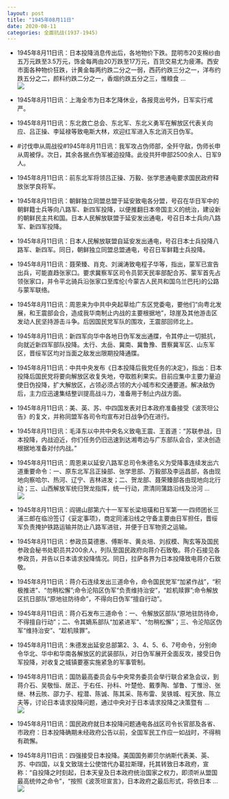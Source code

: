 ```yaml
---
layout: post
title: "1945年08月11日"
date: 2020-08-11
categories: 全面抗战(1937-1945)
---
```


<meta name="referrer" content="no-referrer" />

- 1945年8月11日讯：日本投降消息传出后，各地物价下跌。昆明市20支棉纱由五万元跌至3.5万元，饰金每两由20万跌至17万元，百货交易尤为疲滞。西安市面各种物价狂跌，计黄金每两约跌二分之一弱，西药约跌三分之一，洋布约跌五分之二，颜料约跌二分之一，香烟约跌五分之三，惟粮食 ... <br/><img src="https://wx4.sinaimg.cn/large/aca367d8ly1ghn5bbomyhj20c809z3yl.jpg" />

- 1945年8月11日讯：上海全市为日本乞降休业，各报竞出号外，日军实行戒严。 

- 1945年8月11日讯：东北救亡总会、东北军、东北义勇军在解放区代表关向应、吕正操、李延禄等致电斯大林，欢迎红军进入东北消灭日伪军。 

- #讨伐申从周战役#1945年8月11日讯：我军攻占伪师部，全歼守敌，伪师长申从周被俘。次日，其余各据点伪军被迫投降。此役共歼申部2500余人、日军9人。 

- 1945年8月11日讯：前东北军将领吕正操、万毅、张学思通电要求国民政府释放张学良将军。 

- 1945年8月11日讯：朝鲜独立同盟总盟于延安致电各分盟，号召在华日军中的朝鲜籍士兵等向八路军、新四军投降，以便推翻日本帝国主义的统治，建设新的朝鲜民主共和国。日本人民解放联盟于延安发出通电，号召日本士兵向八路军、新四军投降。 

- 1945年8月11日讯：日本人民解放联盟自延安发出通电，号召日本士兵投降八路军、新四军。同日，朝鲜独立同盟总盟通电，号召日军鲜籍士兵投降。 

- 1945年8月11日讯：聂荣臻、肖克、刘澜涛致电程子华等，指出，蒙军已宣告出兵，可能直趋张家口。要求冀察军区司令员郭天民率部配合苏、蒙军首先占领张家口，并令平北骑兵沿张家口至库伦(今蒙古人民共和国乌兰巴托)的公路与蒙军联络。 

- 1945年8月11日讯：周恩来为中共中央起草给广东区党委电，要他们“向粤北发展，和王震部会合，造成我华南制止内战的主要根据地”，琼崖及其他游击区发动人民坚持游击斗争。后因国民党军队的围攻，王震部回师北上。 

- 1945年8月11日讯：新四军向华中各地日伪军发出通牒，令其停止一切抵抗，向就近新四军部队投降。太行、太岳、冀南、冀鲁豫、晋察冀军区、山东军区，晋绥军区均对当面之敌发出限期投降通牒。 

- 1945年8月11日讯：中共中央发布《日本投降后我党任务的决定》，指出：日本投降后国民党将要向解放区收复失地，夺取胜利果实。目前应集中主要力量迫使日伪投降，扩大解放区，占领必须占领的大小城市和交通要道。解决敌伪后，主力应迅速集结整训提高战斗力，准备用于制止内战方面。 

- 1945年8月11日讯：美、英、苏、中四国发表对日本政府准备接受《波茨坦公告》的复文，并称同盟军各司令均宣布对日战争仍在进行。 

- 1945年8月11日讯：毛泽东以中共中央名义致电王震、王首道：“苏联参战，日本投降，内战迫近，你们任务仍旧迅速到达湘粤边与广东部队会合，坚决创造根据地准备对付内战。” 

- 1945年8月11日讯：周恩来以延安八路军总司令朱德名义为受降事连续发出六道重要命令：一、原东北军吕正操部、张学思部、万毅部及李运昌部，各由现地向察哈尔、热河、辽宁、吉林进发；二、贺龙部、聂荣臻部各由现地向北行动；三、山西解放军统归贺龙指挥，统一行动，肃清同蒲路沿线及汾河 ... <br/><img src="https://wx3.sinaimg.cn/large/aca367d8ly1ghmrg99ostj20c80dv74h.jpg" />

- 1945年8月11日讯：阎锡山部第六十一军军长梁培璜和日军第一一四师团长三浦三郎在临汾签订《妥定事项》，商定同浦沿线之守备主要由日军担任，晋绥军负责掩护铁路运输并防止八路军进驻，并便于日军物资之运输。 

- 1945年8月11日讯：参政员莫德惠、傅斯年、黄炎培、刘叔模、陶玄等及国民参政会秘书处职员共200余人，列队至国民政府向蒋介石致敬。蒋介石接见各参政员，并告以日本请求投降情况。同日，拉萨各界为日本投降致电蒋介石致敬。 

- 1945年8月11日讯：蒋介石连续发出三道命令，命令国民党军“加紧作战”，“积极推进”、“勿稍松懈”;命令沦陷区伪军“负责维持治安”，“趁机赎罪”;命令解放区抗日部队“原地驻防待命”，不得向日伪军“擅自行动”。 

- 1945年8月11日讯：蒋介石发布三道命令：一、令解放区部队“原地驻防待命，不得擅自行动”；二、令其嫡系部队“加紧进军”、“勿稍松懈”；三、令沦陷区伪军“维持治安”、“趁机赎罪”。 

- 1945年8月11日讯：朱德发出延安总部第2、3、4、5、6、7号命令，分别命令华北、华中和华南各解放区的武装部队，对日伪军展开全面反攻，接受日伪军投降，对收复之城镇要塞实施紧急的军事管制。 

- 1945年8月11日讯：国防最高委员会与中央常务委员会举行联合紧急会议，到蒋介石、吴敬恒、居正、于右任、孙科、叶楚伧、戴季陶、邹鲁、丁惟汾、张继、林云陔、邵力子、程潜、陈诚、陈其采、陈布雷、吴铁城、程天放、陈立夫等，讨论日本请求投降问题，通过中央对于日本请求投降之决策暨有 ... <br/><img src="https://wx3.sinaimg.cn/large/aca367d8ly1ghmkj4rinej20c8090wei.jpg" />

- 1945年8月11日讯：国民政府就日本投降问题通电各战区司令长官部及各省、市政府：日本投降确期未经政府公告以前，全国军民工作应一如战时，不得稍有疏懈。 

- 1945年8月11日讯：四强接受日本投降。美国国务卿贝尔纳斯代表美、英、苏、中四国，以复文致瑞士公使馆代办葛拉斯理，托其转致日本政府，宣称：“自投降之时刻起，日本天皇及日本政府统治国家之权力，即须听从盟国最高统帅之命令”，“按照《波茨坦宣言》，日本政府之最后形式，将依日本 ... <br/><img src="https://wx2.sinaimg.cn/large/aca367d8ly1ghmhxj88gcj20c8090wei.jpg" />

